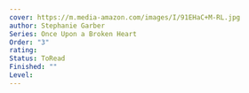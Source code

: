 ```yaml
---
cover: https://m.media-amazon.com/images/I/91EHaC+M-RL.jpg
author: Stephanie Garber
Series: Once Upon a Broken Heart
Order: "3"
rating: 
Status: ToRead
Finished: ""
Level:
---
```








